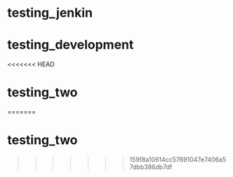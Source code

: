 # testing_jenkin
# testing_development
<<<<<<< HEAD
# testing_two
=======

# testing_two
>>>>>>> 159f8a10614cc57691047e7406a57dbb386db7df
